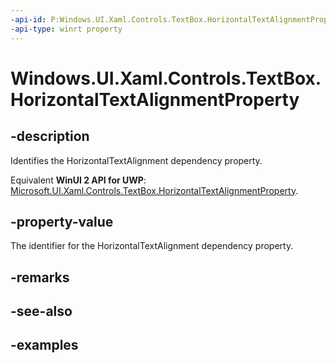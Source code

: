 ```yaml
---
-api-id: P:Windows.UI.Xaml.Controls.TextBox.HorizontalTextAlignmentProperty
-api-type: winrt property
---
```


<!-- Property syntax.
public DependencyProperty HorizontalTextAlignmentProperty { get; }
-->

# Windows.UI.Xaml.Controls.TextBox.HorizontalTextAlignmentProperty

## -description

Identifies the HorizontalTextAlignment dependency property.

Equivalent **WinUI 2 API for UWP**: [Microsoft.UI.Xaml.Controls.TextBox.HorizontalTextAlignmentProperty](/windows/winui/api/microsoft.ui.xaml.controls.textbox.horizontaltextalignmentproperty).

## -property-value

The identifier for the HorizontalTextAlignment dependency property.

## -remarks

## -see-also

## -examples

